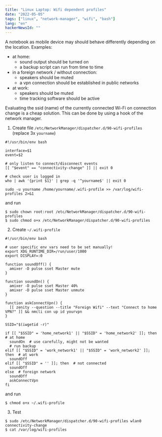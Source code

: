 ```yaml
---
title: "Linux Laptop: Wifi dependent profiles"
date: "2022-05-05"
tags: ["linux", "network-manager", "wifi", "bash"]
lang: "en"
hackerNewsId: ""
---
```


A notebook as mobile device may should behave differently depending on the location. Examples:

* at home:
    * sound output should be turned on
    * a backup script can run from time to time
* in a foreign network / without connection:
    * speakers should be muted
    * a vpn connection should be established in public networks
* at work:
    * speakers should be muted
    * time tracking software should be active

Evaluating the ssid (name) of the currently connected Wi-Fi on connection change is a cheap solution. This can be done
by using a hook of the network manager.

1. Create file `/etc/NetworkManager/dispatcher.d/90-wifi-profiles` (replace 3x `yourname`)

```shell
#!/usr/bin/env bash

interface=$1
event=$2

# only listen to connect/disconnect events
[[ "$event" == "connectivity-change" ]] || exit 0   

# check user is logged in
who | awk '{print $1}' | grep -q '^yourname$' || exit 0

sudo -u yourname /home/yourname/.wifi-profile >> /var/log/wifi-profiles 2>&1
```

and run

```shell
$ sudo chown root:root /etc/NetworkManager/dispatcher.d/90-wifi-profiles
$ sudo chmod o+x /etc/NetworkManager/dispatcher.d/90-wifi-profiles
```

2. Create `~/.wifi-profile`

```shell
#!/usr/bin/env bash

# user specific env vars need to be set manually!
export XDG_RUNTIME_DIR=/run/user/1000
export DISPLAY=:0

function soundOff() {
  amixer -D pulse sset Master mute
}

function soundOn() {
  amixer -D pulse sset Master 40%
  amixer -D pulse sset Master unmute
}

function askConnectVpn() {
  [[ zenity --question --title "Foreign Wifi" --text "Connect to home VPN?" ]] && nmcli con up id yourvpn
}

SSID="$(iwgetid -r)"

if [[ "$SSID" = 'home_network1' || "$SSID" = 'home_network2' ]]; then  # at home
  soundOn  # use carefully, might not be wanted
  # run backup
elif [[ "$SSID" = 'work_network1' || "$SSID" = 'work_network2' ]]; then  # at work
  soundOff
elif [[ "$SSID" = '' ]]; then  # not connected
  soundOff
else  # foreign network
  soundOff
  askConnectVpn
fi
```

and run

```shell
$ chmod o+x ~/.wifi-profile
```

3. Test

```shell
$ sudo /etc/NetworkManager/dispatcher.d/90-wifi-profiles wlan0 connectivity-change
$ cat /var/log/wifi-profiles
```
